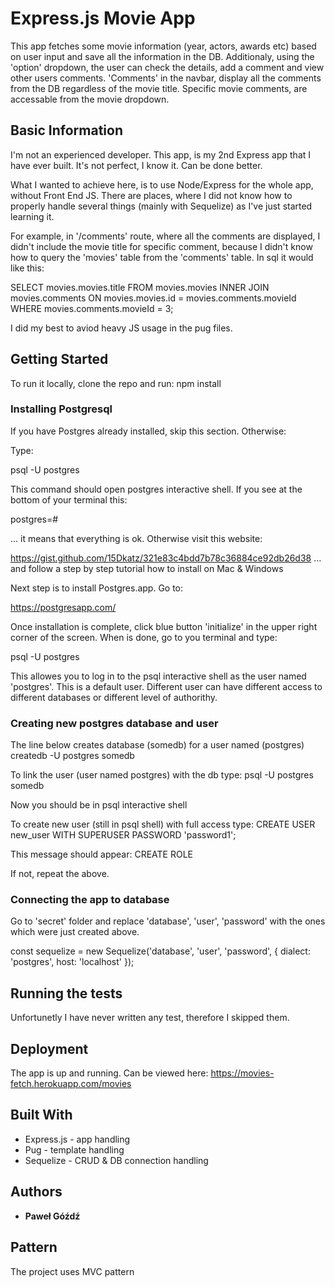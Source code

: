 # Express.js Movie App

This app fetches some movie information (year, actors, awards etc) based on user input and save all the information in the DB.
Additionaly, using the 'option' dropdown, the user can check the details, add a comment and view other users comments.
'Comments' in the navbar, display all the comments from the DB regardless of the movie title.
Specific movie comments, are accessable from the movie dropdown.

## Basic Information
I'm not an experienced developer. This app, is my 2nd Express app that I have ever built. It's not perfect, I know it. Can be done better.

What I wanted to achieve here, is to use Node/Express for the whole app, without Front End JS.
There are places, where I did not know how to properly handle several things (mainly with Sequelize) as I've just started learning it.

For example, in '/comments' route, where all the comments are displayed, I didn't include the movie title for specific comment, because I didn't know how to query the 'movies' table from the 'comments' table. In sql it would like this:

SELECT movies.movies.title FROM movies.movies
	INNER JOIN movies.comments ON movies.movies.id = movies.comments.movieId
WHERE movies.comments.movieId = 3;

I did my best to aviod heavy JS usage in the pug files. 

## Getting Started

To run it locally, clone the repo and run:
npm install

### Installing Postgresql

If you have Postgres already installed, skip this section. Otherwise:

Type:

psql -U postgres

This command should open postgres interactive shell. If you see at the bottom of your terminal this:

postgres=#

... it means that everything is ok. Otherwise visit this website:

https://gist.github.com/15Dkatz/321e83c4bdd7b78c36884ce92db26d38
... and follow a step by step tutorial how to install on Mac & Windows

Next step is to install Postgres.app. Go to:

https://postgresapp.com/

Once installation is complete, click blue button 'initialize' in the upper right corner of the screen.
When is done, go to you terminal and type:

psql -U postgres

This allowes you to log in to the psql interactive shell as the user named 'postgres'. This is a default user.
Different user can have different access to different databases or different level of authorithy.

### Creating new postgres database and user

The line below creates database (somedb) for a user named (postgres)
createdb -U postgres somedb

To link the user (user named postgres) with the db type:
psql -U postgres somedb

Now you should be in psql interactive shell

To create new user (still in psql shell) with full access type:
CREATE USER new_user WITH SUPERUSER PASSWORD 'password1';

This message should appear:
CREATE ROLE

If not, repeat the above.

### Connecting the app to database
Go to 'secret' folder and replace 'database', 'user', 'password' with the ones which were just created above.

const sequelize = new Sequelize('database', 'user', 'password', {
  dialect: 'postgres', host: 'localhost'
});

## Running the tests

Unfortunetly I have never written any test, therefore I skipped them.

## Deployment

The app is up and running. Can be viewed here:
https://movies-fetch.herokuapp.com/movies

## Built With

* Express.js - app handling
* Pug - template handling
* Sequelize - CRUD & DB connection handling

## Authors

* **Paweł Góźdź**

## Pattern

The project uses MVC pattern
